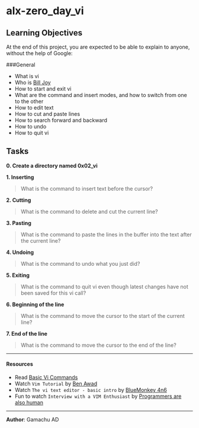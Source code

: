 # alx-zero_day_vi

## Learning Objectives

At the end of this project, you are expected to be able to explain to anyone, without the help of Google:

###General
* What is vi
* Who is [Bill Joy](https://en.wikipedia.org/wiki/Bill_Joy)
* How to start and exit vi
* What are the command and insert modes, and how to switch from one to the other
* How to edit text
* How to cut and paste lines
* How to search forward and backward
* How to undo
* How to quit vi


## Tasks
**0. Create a directory named 0x02\_vi**

**1. Inserting**
> What is the command to insert text before the cursor?

**2. Cutting**
> What is the command to delete and cut the current line?

**3. Pasting**
> What is the command to paste the lines in the buffer into the text after the current line?

**4. Undoing**
> What is the command to undo what you just did?

**5. Exiting**
> What is the command to quit vi even though latest changes have not been saved for this vi call?

**6. Beginning of the line**
> What is the command to move the cursor to the start of the current line?

**7. End of the line**
> What is the command to move the cursor to the end of the line?

---
#### Resources

* Read [Basic Vi Commands](https://www.cs.colostate.edu/helpdocs/vi.html)
* Watch `Vim Tutorial` by [Ben Awad](https://www.youtube.com/watch?v=IiwGbcd8S7I)
* Watch `The vi text editor - basic intro` by [BlueMonkey 4n6](https://www.youtube.com/watch?v=KtTjamPKMhw)
* Fun to watch `Interview with a VIM Enthusiast` by [Programmers are also human](https://www.youtube.com/watch?v=9n1dtmzqnCU)

---
**Author**: Gamachu AD

